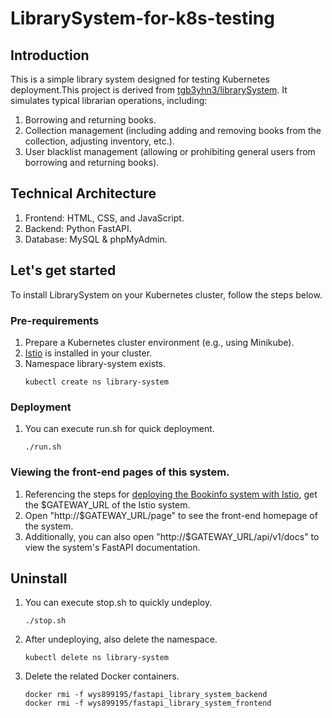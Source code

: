 # LibrarySystem-for-k8s-testing
## Introduction
This is a simple library system designed for testing Kubernetes deployment.This project is derived from [tgb3yhn3/librarySystem](https://github.com/tgb3yhn3/librarySystem). It simulates typical librarian operations, including:
1. Borrowing and returning books.
2. Collection management (including adding and removing books from the collection, adjusting inventory, etc.).
3. User blacklist management (allowing or prohibiting general users from borrowing and returning books).

## Technical Architecture
1. Frontend: HTML, CSS, and JavaScript.
2. Backend: Python FastAPI.
3. Database: MySQL & phpMyAdmin.

## Let's get started
To install LibrarySystem on your Kubernetes cluster, follow the steps below.

### Pre-requirements
1. Prepare a Kubernetes cluster environment (e.g., using Minikube).
2. [Istio](https://istio.io/latest/docs/setup/getting-started/) is installed in your cluster.
3. Namespace library-system exists.
   ```
   kubectl create ns library-system
   ```
### Deployment 
1. You can execute run.sh for quick deployment.
   ```
   ./run.sh
   ```
### Viewing the front-end pages of this system.
1. Referencing the steps for [deploying the Bookinfo system with Istio](https://istio.io/latest/docs/setup/getting-started/#determining-the-ingress-ip-and-ports), get the $GATEWAY_URL of the Istio system.
2. Open "http://$GATEWAY_URL/page" to see the front-end homepage of the system.
3. Additionally, you can also open "http://$GATEWAY_URL/api/v1/docs" to view the system's FastAPI documentation.
   
## Uninstall
1. You can execute stop.sh to quickly undeploy.
   ```
   ./stop.sh
   ```
2. After undeploying, also delete the namespace.
   ```
   kubectl delete ns library-system
   ```
3. Delete the related Docker containers.
   ```
   docker rmi -f wys899195/fastapi_library_system_backend
   docker rmi -f wys899195/fastapi_library_system_frontend
   ```
